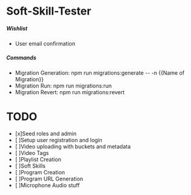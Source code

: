 # Soft-Skill-Tester

##### Wishlist
* User email confirmation

##### Commands
* Migration Generation: npm run migrations:generate -- -n {{Name of Migration}}
* Migration Run: npm run migrations:run
* Migration Revert: npm run migrations:revert

# TODO
* [x]Seed roles and admin
* [ ]Setup user registration and login
* [ ]Video uploading with buckets and metadata
* [ ]Video Tags
* [ ]Playlist Creation
* [ ]Soft Skills
* [ ]Program Creation
* [ ]Program URL Generation
* [ ]Microphone Audio stuff
